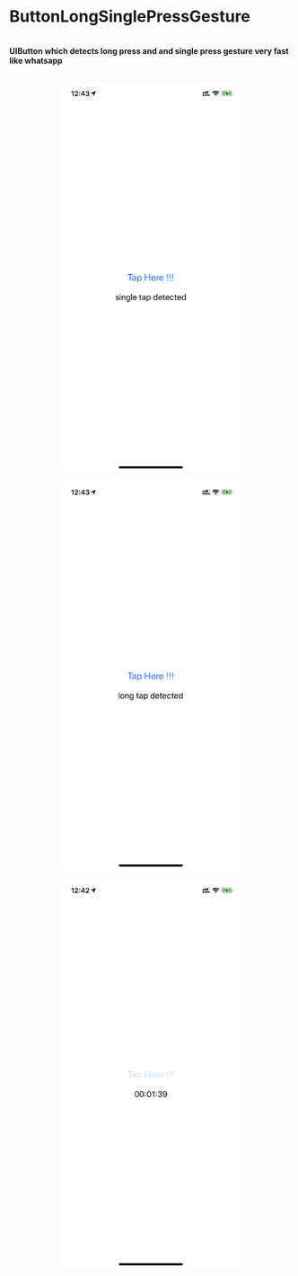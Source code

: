 # ButtonLongSinglePressGesture
</br>
<B>UIButton which detects long press and and single press gesture very fast like whatsapp </B>
</br>
</br>
<p align="center">
  <img src= "Screenshots/ScreenShot3.png" width="320" >
</p>
<p align="center">
  <img src= "Screenshots/ScreenShot2.png" width="320" >
</p>
<p align="center">
  <img src= "Screenshots/ScreenShot1.png" width="320" >
</p>
